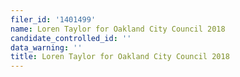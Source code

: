 ```yaml
---
filer_id: '1401499'
name: Loren Taylor for Oakland City Council 2018
candidate_controlled_id: ''
data_warning: ''
title: Loren Taylor for Oakland City Council 2018
---
```

